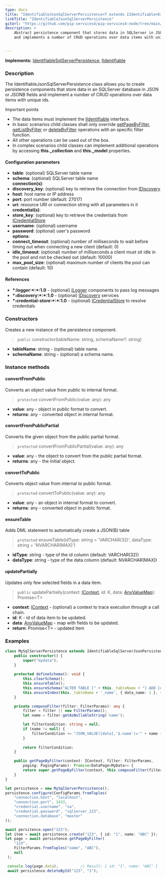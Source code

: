 ```yaml
---
type: docs
title: "IdentifiableJsonSqlServerPersistence<T extends IIdentifiable<K>, K>"
linkTitle: "IdentifiableJsonSqlServerPersistence"
gitUrl: "https://github.com/pip-services4/pip-services4-node/tree/main/pip-services4-sqlserver-node"
description: >
    Abstract persistence component that stores data in SQLServer in JSON or JSONB fields
    and implements a number of CRUD operations over data items with unique ids.

   
---
```


**Implements:** [IdentifiableSqlServerPersistence](../identifiable_sqlserver_persistence), [IIdentifiable](../../../data/data/iidentifiable)

### Description

The IdentifiableJsonSqlServerPersistence class allows you to create persistence components that store data in an SQLServer database in JSON or JSONB fields and implement a number of CRUD operations over data items with unique ids.

Important points

- The data items must implement the [IIdentifiable](../../../data/data/iidentifiable) interface.
- In basic scenarios child classes shall only override [getPageByFilter](../sqlserver_persistence/#getpagebyfilter), [getListByFilter](../sqlserver_persistence/#getlistbyfilter) or [deleteByFilter](../sqlserver_persistence/#deletebyfilter) operations with an specific filter function.
- All other operations can be used out of the box. 
- In complex scenarios child classes can implement additional operations by accessing **this._collection** and **this._model** properties.


#### Configuration parameters

- **table**: (optional) SQLServer table name
- **schema**: (optional) SQLServer table name     
**connection(s)**:
- **discovery_key**: (optional) key to retrieve the connection from [IDiscovery](../../../config/connect/idiscovery)
- **host**: host name or IP address
- **port**: port number (default: 27017)
- **uri**: resource URI or connection string with all parameters in it   
**credential(s)**: 
- **store_key**: (optional) key to retrieve the credentials from [ICredentialStore](../../../config/auth/icredential_store)
- **username**: (optional) username
- **password**: (optional) user's password   
**options**:
- **connect_timeout**: (optional) number of milliseconds to wait before timing out when connecting a new client (default: 0)
- **idle_timeout**: (optional) number of milliseconds a client must sit idle in the pool and not be checked out (default: 10000)
- **max_pool_size**: (optional) maximum number of clients the pool can contain (default: 10)

#### References
- **\*:logger:\*:\*:1.0** - (optional) [ILogger](../../../observability/log/ilogger) components to pass log messages
- **\*:discovery:\*:\*:1.0** - (optional) [IDiscovery](../../../config/connect/idiscovery) services
- **\*:credential-store:\*:\*:1.0** - (optional) [ICredentialStore](../../../config/auth/icredential_store) to resolve credentials



### Constructors
Creates a new instance of the persistence component.

> `public` constructor(tableName: string, schemaName?: string)

- **tableName**: string - (optional) table name.
- **schemaName**: string - (optional) a schema name.

### Instance methods

#### convertFromPublic
Converts an object value from public to internal format.

> `protected` convertFromPublic(value: any): any

- **value**: any - object in public format to convert.
- **returns**: any - converted object in internal format.


#### convertFromPublicPartial
Converts the given object from the public partial format.

> `protected` convertFromPublicPartial(value: any): any

- **value**: any - the object to convert from the public partial format.
- **returns**: any - the initial object.


#### convertToPublic
Converts object value from internal to public format.

> `protected` convertToPublic(value: any): any

- **value**: any - an object in internal format to convert.
- **returns**: any - converted object in public format.


#### ensureTable
Adds DML statement to automatically create a JSON(B) table

> `protected` ensureTable(idType: string = 'VARCHAR(32)', dataType: string = 'NVARCHAR(MAX)')

- **idType**: string - type of the id column (default: VARCHAR(32))
- **dataType**: string - type of the data column (default: NVARCHAR(MAX))


#### updatePartially
Updates only few selected fields in a data item.

> `public` updatePartially(context: [IContext](../../../components/context/icontext), id: K, data: [AnyValueMap](../../../commons/data/any_value_map)): Promise\<T\>

- **context**: [IContext](../../../components/context/icontext) - (optional) a context to trace execution through a call chain.
- **id**: K - id of data item to be updated.
- **data**: [AnyValueMap](../../../commons/data/any_value_map) - map with fields to be updated.
- **return**: Promise\<T\> - updated item

### Examples

```typescript
class MySqlServerPersistence extends IdentifiableSqlServerJsonPersistence<MyData, string> {
    public constructor() {
        super("mydata");
    }
    
    protected defineSchema(): void {
        this.clearSchema();
        this.ensureTable();
        this.ensureSchema("ALTER TABLE [" + this._tableName + "] ADD [data_name] AS JSON_VALUE([data],'$.name')")
        this.ensureIndex(this._tableName + '_name', { data_name: 1 }, { unique: true });
    }

    private composeFilter(filter: FilterParams): any {
        filter = filter || new FilterParams();
        let name = filter.getAsNullableString('name');

        let filterCondition: string = null;
        if (name != null) {
            filterCondition += "JSON_VALUE([data],'$.name')='" + name + "'";
        }
    
        return filterCondition;
    }

    public getPageByFilter(context: IContext, filter: FilterParams,
        paging: PagingParams): Promise<DataPage<MyData>> {
        return super.getPageByFilter(context, this.composeFilter(filter), paging, null, null);
    }
}

let persistence = new MySqlServerPersistence();
persistence.configure(ConfigParams.fromTuples(
    "connection.host", "localhost",
    "connection.port", 1433,
    "credential.username", "sa",
    "credential.password", "sqlserver_123",
    "connection.database", "master"
));

await persitence.open("123");
let item = await persistence.create("123", { id: "1", name: "ABC" });
let page = await persistence.getPageByFilter(
    "123",
    FilterParams.fromTuples("name", "ABC"),
    null
 );

 console.log(page.data);          // Result: { id: "1", name: "ABC" }
 await persistence.deleteById("123", "1");

```
